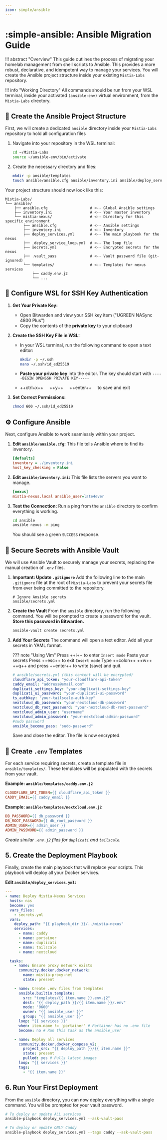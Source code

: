 ```yaml
---
icon: simple/ansible
---
```


# :simple-ansible: Ansible Migration Guide

!!! abstract "Overview"
    This guide outlines the process of migrating your homelab management from shell scripts to Ansible. This provides a more robust, declarative, and idempotent way to manage your services. You will create the Ansible project structure inside your existing `Mistia-Labs` repository.

!!! info "Working Directory"
    All commands should be run from your WSL terminal, inside your activated `(ansible-env)` virtual environment, from the `Mistia-Labs` directory.

## 📂 Create the Ansible Project Structure

First, we will create a dedicated `ansible` directory inside your `Mistia-Labs` repository to hold all configuration files

1. Navigate into your repository in the WSL terminal:

    ```bash
    cd ~/Mistia-Labs
    source ~/ansible-env/bin/activate
    ```

2. Create the necessary directory and files:

    ```bash
    mkdir -p ansible/templates
    touch ansible/ansible.cfg ansible/inventory.ini ansible/deploy_services.yml
    ```

Your project structure should now look like this:

```text
Mistia-Labs/
└── ansible/
    ├── ansible.cfg                   # <-- Global Ansible settings
    ├── inventory.ini                 # <-- Your master inventory
    └── mistia-nexus/                 # <-- Directory for this specific environment
        ├── ansible.cfg               # <-- Ansible settings
        ├── inventory.ini             # <-- Inventory
        ├── deploy_services.yml       # <-- The main playbook for the nexus
        ├── _deploy_service_loop.yml  # <-- The loop file
        ├── secrets.yml               # <-- Encrypted secrets for the nexus
        ├── .vault_pass               # <-- Vault password file (git-ignored)
        └── templates/                # <-- Templates for nexus services
            ├── caddy.env.j2
            └── ...
```

## 🔑 Configure WSL for SSH Key Authentication

1. **Get Your Private Key:**
    - Open Bitwarden and view your SSH key item ("UGREEN NASync 4800 Plus")
    - Copy the contents of the **private key** to your clipboard

2. **Create the SSH Key File in WSL:**
    - In your WSL terminal, run the following command to open a text editor:

      ```bash
      mkdir -p ~/.ssh
      nano ~/.ssh/id_ed25519
      ```

    - **Paste your private key** into the editor. The key should start with `-----BEGIN OPENSSH PRIVATE KEY-----`
    - ++ctrl+x++ &nbsp;&nbsp;&nbsp; ++y++ &nbsp;&nbsp;&nbsp; ++enter++ &nbsp;&nbsp;&nbsp; to save and exit

3. **Set Correct Permissions:**

      ```bash
      chmod 600 ~/.ssh/id_ed25519
      ```

## ⚙️ Configure Ansible

Next, configure Ansible to work seamlessly within your project.

1. **Edit `ansible/ansible.cfg`:**
    This file tells Ansible where to find its inventory.

    ```cfg
    [defaults]
    inventory = ./inventory.ini
    host_key_checking = False
    ```

2. **Edit `ansible/inventory.ini`:**
    This file lists the servers you want to manage.

    ```ini
    [nexus]
    mistia-nexus.local ansible_user=late4ever
    ```

3. **Test the Connection:**
    Run a ping from the `ansible` directory to confirm everything is working.

    ```bash
    cd ansible
    ansible nexus -m ping
    ```

    You should see a green `SUCCESS` response.

## 🔐 Secure Secrets with Ansible Vault

We will use Ansible Vault to securely manage your secrets, replacing the manual creation of `.env` files.

1. **Important: Update `.gitignore`**
    Add the following line to the main `.gitignore` file at the root of `Mistia-Labs` to prevent your secrets file from ever being committed to the repository.

    ```gitignore
    # Ignore Ansible secrets
    ansible/secrets.yml
    ```

2. **Create the Vault**
    From the `ansible` directory, run the following command. You will be prompted to create a password for the vault. **Store this password in Bitwarden.**

    ```bash
    ansible-vault create secrets.yml
    ```

3. **Add Your Secrets**
    The command will open a text editor. Add all your secrets in YAML format.

    ??? note "Using Vim"
        Press ++i++ to enter `Insert mode`
        Paste your secrets
        Press ++esc++ to exit `Insert mode`
        Type ++colon++ ++w++ ++q++ and press ++enter++ to write (save) and quit.

    ```yaml
    # ansible/secrets.yml (this content will be encrypted)
    cloudflare_api_token: "your-cloudflare-api-token"
    caddy_email: "address@email.com"
    duplicati_settings_key: "your-duplicati-settings-key"
    duplicati_ui_password: "your-duplicati-ui-password"
    ts_authkey: "your-tailscale-auth-key"
    nextcloud_db_password: "your-nextcloud-db-password"
    nextcloud_db_root_password: "your-nextcloud-db-root-password"
    nextcloud_admin_user: "username"
    nextcloud_admin_password: "your-nextcloud-admin-password"
    #sudo password
    ansible_become_pass: "sudo-password"
    ```

    Save and close the editor. The file is now encrypted.

## 📃 Create `.env` Templates

For each service requiring secrets, create a template file in `ansible/templates/`. These templates will be populated with the secrets from your vault.

**Example: `ansible/templates/caddy.env.j2`**

```ini
CLOUDFLARE_API_TOKEN={{ cloudflare_api_token }}
CADDY_EMAIL={{ caddy_email }}
```

**Example: `ansible/templates/nextcloud.env.j2`**

```ini
DB_PASSWORD={{ db_password }}
DB_ROOT_PASSWORD={{ db_root_password }}
ADMIN_USER={{ admin_user }}
ADMIN_PASSWORD={{ admin_password }}
```

*Create similar `.env.j2` files for `duplicati` and `tailscale`.*

## 5. Create the Deployment Playbook

Finally, create the main playbook that will replace your scripts. This playbook will deploy all your Docker services.

**Edit `ansible/deploy_services.yml`:**

```yaml
---
- name: Deploy Mistia-Nexus Services
  hosts: nas
  become: yes
  vars_files:
    - secrets.yml
  vars:
    deploy_path: "{{ playbook_dir }}/../mistia-nexus"
    services:
      - name: caddy
      - name: portainer
      - name: duplicati
      - name: tailscale
      - name: nextcloud

  tasks:
    - name: Ensure proxy network exists
      community.docker.docker_network:
        name: mistia-proxy-net
        state: present

    - name: Create .env files from templates
      ansible.builtin.template:
        src: "templates/{{ item.name }}.env.j2"
        dest: "{{ deploy_path }}/{{ item.name }}/.env"
        mode: '0600'
        owner: "{{ ansible_user }}"
        group: "{{ ansible_user }}"
      loop: "{{ services }}"
      when: item.name != 'portainer' # Portainer has no .env file
      become: no # Run this task as the ansible_user

    - name: Deploy all services
      community.docker.docker_compose_v2:
        project_src: "{{ deploy_path }}/{{ item.name }}"
        state: present
        pulled: yes # Pulls latest images
      loop: "{{ services }}"
      tags:
        - "{{ item.name }}"
```

## 6. Run Your First Deployment

From the `ansible` directory, you can now deploy everything with a single command. You will be prompted for your vault password.

```bash
# To deploy or update ALL services
ansible-playbook deploy_services.yml --ask-vault-pass

# To deploy or update ONLY Caddy
ansible-playbook deploy_services.yml --tags caddy --ask-vault-pass
```
